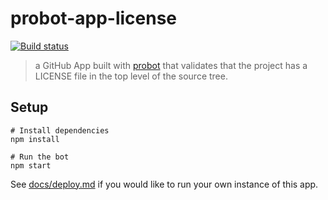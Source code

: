 # probot-app-license

[![Build status](https://badge.buildkite.com/9483868df2909bb8e9c204f37e7c89abb1dc587467e1699e1c.svg?branch=master)](https://buildkite.com/uberopensource/probot-app-license)

> a GitHub App built with [probot](https://github.com/probot/probot) that validates that the project has a LICENSE file in the top level of the source tree.

## Setup

```
# Install dependencies
npm install

# Run the bot
npm start
```

See [docs/deploy.md](docs/deploy.md) if you would like to run your own instance of this app.
